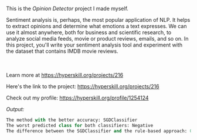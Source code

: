 This is the *Opinion Detector* project I made myself.


<p>Sentiment analysis is, perhaps, the most popular application of NLP. It helps to extract opinions and determine what emotions a text expresses. We can use it almost anywhere, both for business and scientific research, to analyze social media feeds, movie or product reviews, emails, and so on. In this project, you'll write your sentiment analysis tool and experiment with the dataset that contains IMDB movie reviews.</p><br/><br/>Learn more at <a href="https://hyperskill.org/projects/216?utm_source=ide&utm_medium=ide&utm_campaign=ide&utm_content=project-card">https://hyperskill.org/projects/216</a>

Here's the link to the project: https://hyperskill.org/projects/216

Check out my profile: https://hyperskill.org/profile/1254124

_Output:_
```python
The method with the better accuracy: SGDClassifier
The worst predicted class for both classifiers: Negative
The difference between the SGDClassifier and the rule-based approach: 0.18
```